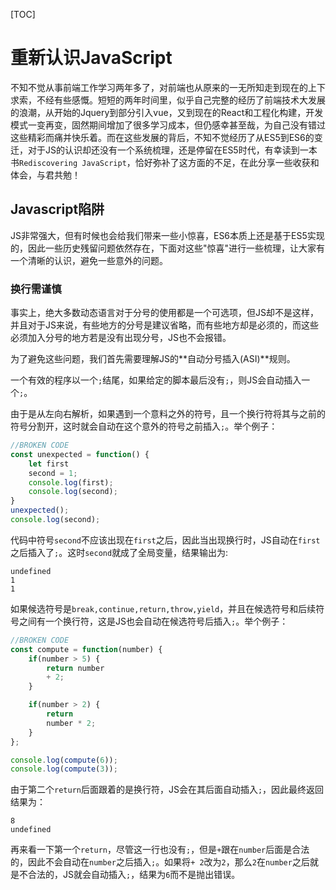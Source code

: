 [TOC]

# 重新认识JavaScript

不知不觉从事前端工作学习两年多了，对前端也从原来的一无所知走到现在的上下求索，不经有些感慨。短短的两年时间里，似乎自己完整的经历了前端技术大发展的浪潮，从开始的Jquery到部分引入vue，又到现在的React和工程化构建，开发模式一变再变，固然期间增加了很多学习成本，但仍感幸甚至哉，为自己没有错过这些精彩而痛并快乐着。而在这些发展的背后，不知不觉经历了从ES5到ES6的变迁，对于JS的认识却还没有一个系统梳理，还是停留在ES5时代，有幸读到一本书`Rediscovering JavaScript`，恰好弥补了这方面的不足，在此分享一些收获和体会，与君共勉！

## Javascript陷阱

JS非常强大，但有时候也会给我们带来一些小惊喜，ES6本质上还是基于ES5实现的，因此一些历史残留问题依然存在，下面对这些"惊喜"进行一些梳理，让大家有一个清晰的认识，避免一些意外的问题。

### 换行需谨慎

事实上，绝大多数动态语言对于分号的使用都是一个可选项，但JS却不是这样，并且对于JS来说，有些地方的分号是建议省略，而有些地方却是必须的，而这些必须加入分号的地方若是没有出现分号，JS也不会报错。

为了避免这些问题，我们首先需要理解JS的**自动分号插入(ASI)**规则。

一个有效的程序以一个`;`结尾，如果给定的脚本最后没有`;`，则JS会自动插入一个`;`。

由于是从左向右解析，如果遇到一个意料之外的符号，且一个换行符将其与之前的符号分割开，这时就会自动在这个意外的符号之前插入`;`。举个例子：
```js
//BROKEN CODE
const unexpected = function() {
    let first
    second = 1;
    console.log(first);
    console.log(second);
}
unexpected();
console.log(second);
```
代码中符号`second`不应该出现在`first`之后，因此当出现换行时，JS自动在`first`之后插入了`;`。这时`second`就成了全局变量，结果输出为:
```
undefined
1
1
```

如果候选符号是`break,continue,return,throw,yield`，并且在候选符号和后续符号之间有一个换行符，这是JS也会自动在候选符号后插入`;`。举个例子：
```js
//BROKEN CODE
const compute = function(number) {
    if(number > 5) {
        return number
        + 2;
    }

    if(number > 2) {
        return
        number * 2; 
    }
};

console.log(compute(6));
console.log(compute(3));
```
由于第二个`return`后面跟着的是换行符，JS会在其后面自动插入`;`，因此最终返回结果为：
```
8
undefined
```
再来看一下第一个`return`，尽管这一行也没有`;`，但是`+`跟在`number`后面是合法的，因此不会自动在`number`之后插入`;`。如果将`+ 2`改为`2`，那么`2`在`number`之后就是不合法的，JS就会自动插入`;`，结果为`6`而不是抛出错误。